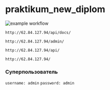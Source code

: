 # praktikum_new_diplom
![example workflow](https://github.com/ed-yp-re4/yamdb_final/foodgram-project-react/actions/workflows/foodgram_workflow.yml/badge.svg)
 
```
http://62.84.127.94/api/docs/
```
```
http://62.84.127.94/admin/
```
```
http://62.84.127.94/api/
```
```
http://62.84.127.94/
```

### Суперпользователь
`username: admin`
`password: admin`


